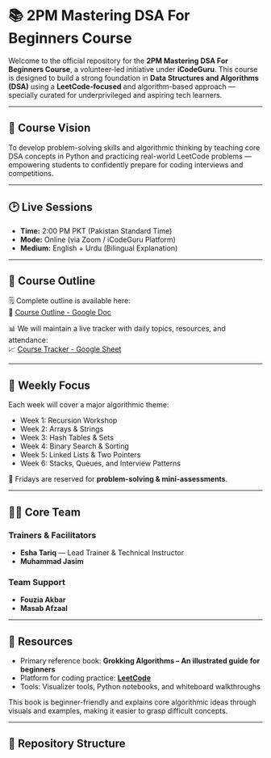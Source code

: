 # 📚 2PM Mastering DSA For Beginners Course

Welcome to the official repository for the **2PM Mastering DSA For Beginners Course**, a volunteer-led initiative under **iCodeGuru**. This course is designed to build a strong foundation in **Data Structures and Algorithms (DSA)** using a **LeetCode-focused** and algorithm-based approach — specially curated for underprivileged and aspiring tech learners.

---

## 🎯 Course Vision

To develop problem-solving skills and algorithmic thinking by teaching core DSA concepts in Python and practicing real-world LeetCode problems — empowering students to confidently prepare for coding interviews and competitions.

---

## 🕑 Live Sessions

- **Time:** 2:00 PM PKT (Pakistan Standard Time)
- **Mode:** Online (via Zoom / iCodeGuru Platform)
- **Medium:** English + Urdu (Bilingual Explanation)

---

## 📘 Course Outline

🗒️ Complete outline is available here:  
📄 [Course Outline - Google Doc](https://docs.google.com/document/d/1vQ6EDJm5ZdwtnD7L3Rceym-AvwLQNkHfIk1pei3KsQs/edit?tab=t.0)

📊 We will maintain a live tracker with daily topics, resources, and attendance:  
📈 [Course Tracker - Google Sheet](https://docs.google.com/spreadsheets/d/1h82e-YxyAaESvkeQTcZIJxAtAj43uyvfGqxjTW3Nd08/edit?gid=1151484250#gid=1151484250)

---

## 🧠 Weekly Focus

Each week will cover a major algorithmic theme:

- Week 1: Recursion Workshop
- Week 2: Arrays & Strings
- Week 3: Hash Tables & Sets
- Week 4: Binary Search & Sorting
- Week 5: Linked Lists & Two Pointers
- Week 6: Stacks, Queues, and Interview Patterns

🧪 Fridays are reserved for **problem-solving & mini-assessments**.

---

## 👩‍🏫 Core Team

### Trainers & Facilitators
- **Esha Tariq** — Lead Trainer & Technical Instructor  
- **Muhammad Jasim**

### Team Support
- **Fouzia Akbar**
- **Masab Afzaal**

---

## 📖 Resources

- Primary reference book: **Grokking Algorithms – An illustrated guide for beginners**  
- Platform for coding practice: **[LeetCode](https://leetcode.com/)**  
- Tools: Visualizer tools, Python notebooks, and whiteboard walkthroughs

This book is beginner-friendly and explains core algorithmic ideas through visuals and examples, making it easier to grasp difficult concepts.

---

## 📂 Repository Structure

